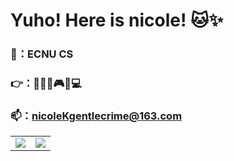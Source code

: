 # Yuho! Here is nicole! 🐱✨

###  🏫：ECNU CS
###  👉：🎹🎥📓🎮📼💻
###  📫：nicoleKgentlecrime@163.com



<table><tr>
<td><img src="https://github-readme-stats.vercel.app/api?username=nicolekk15&show_icons=true&theme=transparent" border="0" ></td>
<td><img src="https://wakatime.com/share/@590b780c-5f56-49e9-8aa5-c23c2ba45fea/9a65fe50-04c9-43ad-bd06-612e8343ab92.svg"  border="0" width="auto"></td>
</tr></table>

<!--
**nicolekk15/nicolekk15** is a ✨ _special_ ✨ repository because its `README.md` (this file) appears on your GitHub profile.

Here are some ideas to get you started:

- 🔭 I’m currently working on ...
- 🌱 I’m currently learning ...
- 👯 I’m looking to collaborate on ...
- 🤔 I’m looking for help with ...
- 💬 Ask me about ...
- 📫 How to reach me: ...
- 😄 Pronouns: ...
- ⚡ Fun fact: ...
-->
